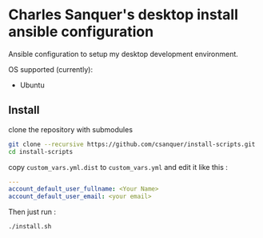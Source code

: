 Charles Sanquer's desktop install ansible configuration
=======================================================

Ansible configuration to setup my desktop development environment.

OS supported (currently):
* Ubuntu


Install
-------

clone the repository with submodules

```bash
git clone --recursive https://github.com/csanquer/install-scripts.git
cd install-scripts
```

copy `custom_vars.yml.dist` to `custom_vars.yml` and edit it like this :

```yml
---
account_default_user_fullname: <Your Name>
account_default_user_email: <your email>
```

Then just run :

```bash
./install.sh
```
